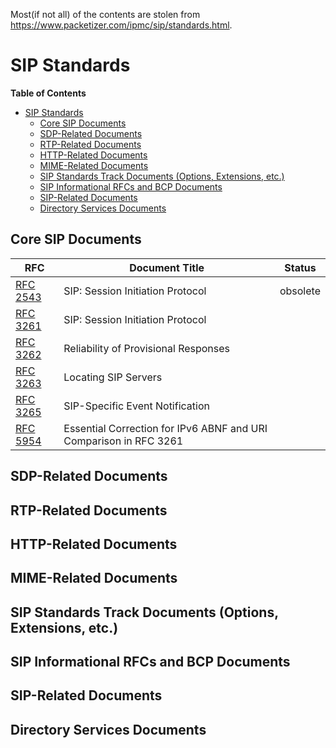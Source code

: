 Most(if not all) of the contents are stolen from https://www.packetizer.com/ipmc/sip/standards.html.

# SIP Standards

<!-- markdown-toc start - Don't edit this section. Run M-x markdown-toc-generate-toc again -->
**Table of Contents**

- [SIP Standards](#sip-standards)
    - [Core SIP Documents](#core-sip-documents)
    - [SDP-Related Documents](#sdp-related-documents)
    - [RTP-Related Documents](#rtp-related-documents)
    - [HTTP-Related Documents](#http-related-documents)
    - [MIME-Related Documents](#mime-related-documents)
    - [SIP Standards Track Documents (Options, Extensions, etc.)](#sip-standards-track-documents-options-extensions-etc)
    - [SIP Informational RFCs and BCP Documents](#sip-informational-rfcs-and-bcp-documents)
    - [SIP-Related Documents](#sip-related-documents)
    - [Directory Services Documents](#directory-services-documents)

<!-- markdown-toc end -->

## Core SIP Documents

| RFC | Document Title | Status |
|---|---|---|
| [RFC 2543](rfc/rfc2543.txt) | SIP: Session Initiation Protocol | obsolete |
| [RFC 3261](rfc/rfc3261.txt) | SIP: Session Initiation Protocol ||
| [RFC 3262](rfc/rfc3262.txt) | Reliability of Provisional Responses ||
| [RFC 3263](rfc/rfc3263.txt) | Locating SIP Servers ||
| [RFC 3265](rfc/rfc3265.txt) | SIP-Specific Event Notification ||
| [RFC 5954](rfc/rfc5954.txt) | Essential Correction for IPv6 ABNF and URI Comparison in RFC 3261 ||

## SDP-Related Documents

## RTP-Related Documents

## HTTP-Related Documents

## MIME-Related Documents

## SIP Standards Track Documents (Options, Extensions, etc.)

## SIP Informational RFCs and BCP Documents

## SIP-Related Documents

## Directory Services Documents
